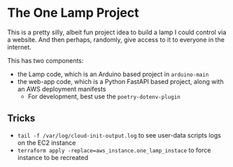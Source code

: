 # The One Lamp Project

This is a pretty silly, albeit fun project idea to build a lamp I could control via a website. And then perhaps, randomly, give access to it to everyone in the internet.

This has two components:

- the Lamp code, which is an Arduino based project in `arduino-main`
- the web-app code, which is a Python FastAPI based project, along with an AWS deployment manifests
  - For development, best use the `poetry-dotenv-plugin`

## Tricks

- `tail -f /var/log/cloud-init-output.log` to see user-data scripts logs on the EC2 instance
- `terraform apply -replace=aws_instance.one_lamp_instace` to force instance to be recreated
